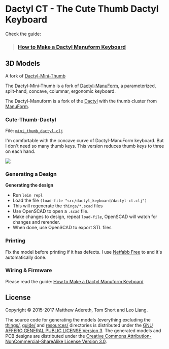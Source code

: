 # Dactyl CT - The Cute Thumb Dactyl Keyboard

Check the guide:
> ### [How to Make a Dactyl Manuform Keyboard](guide/index.md)

## 3D Models
A fork of [Dactyl-Mini-Thumb](https://github.com/aleung/mini-thumb-dactyl-keyboard)

The Dactyl-Mini-Thumb is a fork of [Dactyl-ManuForm](https://github.com/tshort/dactyl-keyboard), a parameterized, split-hand, concave, columnar, ergonomic keyboard.

The Dactyl-Manuform is a fork of the [Dactyl](https://github.com/adereth/dactyl-keyboard) with the thumb cluster from [ManuForm](https://github.com/jeffgran/ManuForm).

### Cute-Thumb-Dactyl

File: [`mini_thumb_dactyl.clj`](src/dactyl_keyboard/dactyl-ct.clj)

I'm comfortable with the concave curve of Dactyl-ManuForm keyboard. But I don't need so many thumb keys. This version reduces thumb keys to three on each hand.

![](resources/mini-thumb-dactyl.jpg)

### Generating a Design
**Generating the design**
* Run `lein repl`
* Load the file `(load-file "src/dactyl_keyboard/dactyl-ct.clj")` 
* This will regenerate the `things/*.scad` files
* Use OpenSCAD to open a `.scad` file.
* Make changes to design, repeat `load-file`, OpenSCAD will watch for changes and rerender.
* When done, use OpenSCAD to export STL files

### Printing
Fix the model before printing if it has defects. I use [Netfabb Free](https://github.com/3DprintFIT/netfabb-basic-download) to and it's automatically done.

### Wiring & Firmware

Please read the guide: [How to Make a Dactyl Manuform Keyboard](./guide/index.md)

## License

Copyright © 2015-2017 Matthew Adereth, Tom Short and Leo Liang.

The source code for generating the models (everything excluding the [things/](things/), [guide/](guide/) and [resources/](resources/) directories is distributed under the [GNU AFFERO GENERAL PUBLIC LICENSE Version 3](LICENSE).  The generated models and PCB designs are distributed under the [Creative Commons Attribution-NonCommercial-ShareAlike License Version 3.0](LICENSE-models).
